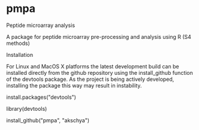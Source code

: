 # pmpa
Peptide microarray analysis

A package for peptide microarray pre-processing and analysis using R (S4 methods)

Installation

For Linux and MacOS X platforms the latest development build can be installed directly from the github repository using the install_github function of the devtools package. As the project is being actively developed, installing the package this way may result in instability.

install.packages("devtools")

library(devtools)

install_github("pmpa", "akschya")

